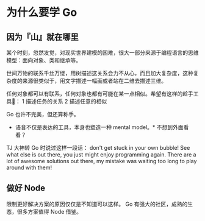 # 为什么要学 Go 

## 因为『山』就在哪里

某个时刻，忽然发觉，对现实世界建模的困难，很大一部分来源于编程语言的思维模型：面向对象、类和继承等。

世间万物的联系千丝万缕，用树描述这关系会力不从心，而且加大复杂度，这种复杂度的来源很类似于，用文字描述一幅画或者站在二维去描述三维。

任何对象都可以有联系，任何对象也都有可能在某一点相似。希望有这样的趁手工具：
1 描述任务的关系
2 描述任意的相似

Go 也许不完美，但还算称手。

* 语音不仅是表达的工具，本身也塑造一种 mental model。* 不想到外面看看？

TJ 大神转 Go 时说过这样一段话：
don't get stuck in your own bubble! See what else is out there, you just might enjoy programming again. There are a lot of awesome solutions out there, my mistake was waiting too long to play around with them!

## 做好 Node

限制更好解决方案的原因仅仅是不知道可以这样。
Go 有强大的社区，成熟的生态，很多方案值得 Node 借鉴。




